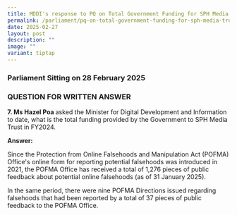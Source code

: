```yaml
---
title: MDDI's response to PQ on Total Government Funding for SPH Media Trust in FY2024
permalink: /parliament/pq-on-total-government-funding-for-sph-media-trust-in-fy2024/
date: 2025-02-27
layout: post
description: ""
image: ""
variant: tiptap
---
```

<h3>Parliament Sitting on 28 February 2025</h3>
<h3>QUESTION FOR WRITTEN ANSWER</h3>
<p><strong>7. Ms Hazel Poa </strong>asked the Minister for Digital Development
and Information to date, what is the total funding provided by the Government
to SPH Media Trust in FY2024.</p>
<p><strong>Answer:</strong>
</p>
<p>Since the Protection from Online Falsehoods and Manipulation Act (POFMA)
Office's online form for reporting potential falsehoods was introduced
in 2021, the POFMA Office has received a total of 1,276 pieces of public
feedback about potential online falsehoods (as of 31 January 2025).</p>
<p>In the same period, there were nine POFMA Directions issued regarding
falsehoods that had been reported by a total of 37 pieces of public feedback
to the POFMA Office.</p>